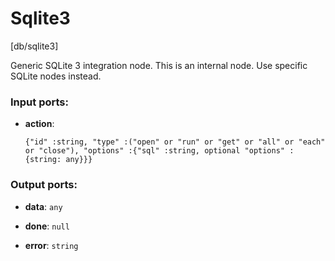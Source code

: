 # Sqlite3

[db/sqlite3]

Generic SQLite 3 integration node.
This is an internal node. Use specific SQLite nodes instead.

### Input ports:

* __action__: 
    ```
    {"id" :string, "type" :("open" or "run" or "get" or "all" or "each" or "close"), "options" :{"sql" :string, optional "options" :{string: any}}}
    ```

### Output ports:

* __data__: `any`


* __done__: `null`


* __error__: `string`

